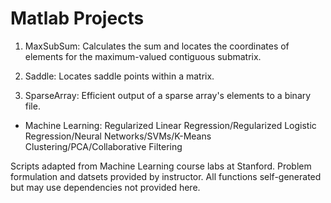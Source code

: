 # Matlab Projects

1) MaxSubSum: Calculates the sum and locates the coordinates of elements for the maximum-valued contiguous submatrix.

2) Saddle: Locates saddle points within a matrix.

3) SparseArray: Efficient output of a sparse array's elements to a binary file.

- Machine Learning: Regularized Linear Regression/Regularized Logistic Regression/Neural Networks/SVMs/K-Means Clustering/PCA/Collaborative Filtering

Scripts adapted from Machine Learning course labs at Stanford. Problem formulation and datsets provided by instructor. All functions self-generated but may use dependencies not provided here. 
